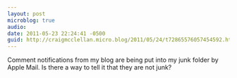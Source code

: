 ```yaml
---
layout: post
microblog: true
audio: 
date: 2011-05-23 22:24:41 -0500
guid: http://craigmcclellan.micro.blog/2011/05/24/t72865576057454592.html
---
```

Comment notifications from my blog are being put into my junk folder by Apple Mail.  Is there a way to tell it that they are not junk?
